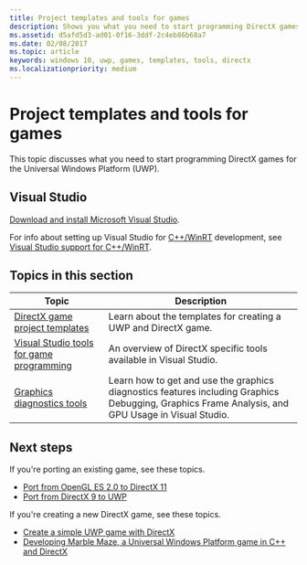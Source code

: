 ```yaml
---
title: Project templates and tools for games
description: Shows you what you need to start programming DirectX games for the Universal Windows Platform (UWP).
ms.assetid: d5afd5d3-ad01-0f16-3ddf-2c4eb86b68a7
ms.date: 02/08/2017
ms.topic: article
keywords: windows 10, uwp, games, templates, tools, directx
ms.localizationpriority: medium
---
```


# Project templates and tools for games

This topic discusses what you need to start programming DirectX games for the Universal Windows Platform (UWP).

## Visual Studio

[Download and install Microsoft Visual Studio](https://visualstudio.microsoft.com/downloads/).

For info about setting up Visual Studio for [C++/WinRT](../cpp-and-winrt-apis/index.md) development, see [Visual Studio support for C++/WinRT](../cpp-and-winrt-apis/intro-to-using-cpp-with-winrt.md#visual-studio-support-for-cwinrt-xaml-the-vsix-extension-and-the-nuget-package).

## Topics in this section

|Topic|Description|
|-|-|
|[DirectX game project templates](user-interface.md)|Learn about the templates for creating a UWP and DirectX game.|
|[Visual Studio tools for game programming](set-up-visual-studio-for-game-development.md)|An overview of DirectX specific tools available in Visual Studio.|
|[Graphics diagnostics tools](use-the-directx-runtime-and-visual-studio-graphics-diagnostic-features.md)|Learn how to get and use the graphics diagnostics features including Graphics Debugging, Graphics Frame Analysis, and GPU Usage in Visual Studio.|

## Next steps

If you're porting an existing game, see these topics.

- [Port from OpenGL ES 2.0 to DirectX 11](port-from-opengl-es-2-0-to-directx-11-1.md)
- [Port from DirectX 9 to UWP](porting-your-directx-9-game-to-windows-store.md)

If you're creating a new DirectX game, see these topics.

- [Create a simple UWP game with DirectX](tutorial--create-your-first-uwp-directx-game.md)
- [Developing Marble Maze, a Universal Windows Platform game in C++ and DirectX](developing-marble-maze-a-windows-store-game-in-cpp-and-directx.md)